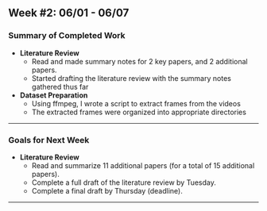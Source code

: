## Week #2: 06/01 - 06/07

### Summary of Completed Work
* **Literature Review**
  * Read and made summary notes for 2 key papers, and 2 additional papers.
  * Started drafting the literature review with the summary notes gathered thus far
* **Dataset Preparation**
	* Using ffmpeg, I wrote a script to extract frames from the videos
  * The extracted frames were organized into appropriate directories
---

### Goals for Next Week
* **Literature Review**
	* Read and summarize 11 additional papers (for a total of 15 additional papers).
	* Complete a full draft of the literature review by Tuesday.
  * Complete a final draft by Thursday (deadline).
---
